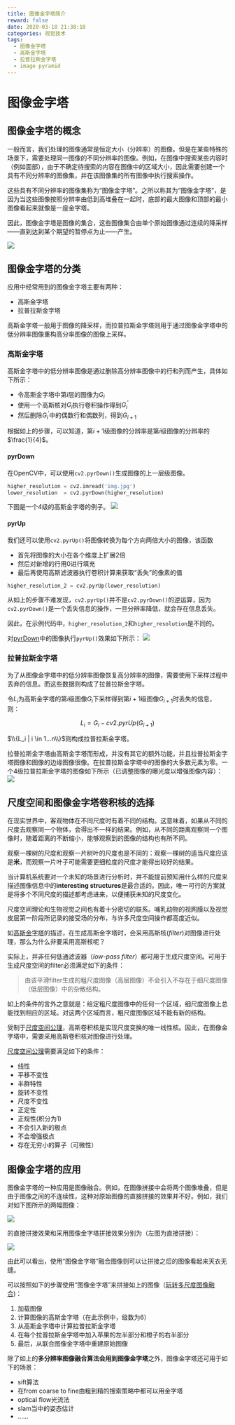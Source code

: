 ```yaml
---
title: 图像金字塔简介
reward: false
date: 2020-03-18 21:38:18
categories: 视觉技术
tags: 
  - 图像金字塔
  - 高斯金字塔
  - 拉普拉斯金字塔
  - image pyramid
---
```


# 图像金字塔
## 图像金字塔的概念
一般而言，我们处理的图像通常是恒定大小（分辨率）的图像。但是在某些特殊的场景下，需要处理同一图像的不同分辨率的图像。例如，在图像中搜索某些内容时（例如面部），由于不确定待搜索的内容在图像中的区域大小，因此需要创建一个具有不同分辨率的图像集，并在该图像集的所有图像中执行搜索操作。

这些具有不同分辨率的图像集称为“图像金字塔”。之所以称其为“图像金字塔”，是因为当这些图像按照分辨率由低到高堆叠在一起时，底部的最大图像和顶部的最小图像看起来就像是一座金字塔。

<!--more-->

因此，图像金字塔是图像的集合，这些图像集合由单个原始图像通过连续的降采样——直到达到某个期望的暂停点为止——产生。



![](1.jpg)

## 图像金字塔的分类
应用中经常用到的图像金字塔主要有两种：
* 高斯金字塔
* 拉普拉斯金字塔

高斯金字塔一般用于图像的降采样，而拉普拉斯金字塔则用于通过图像金字塔中的低分辨率图像重构高分率图像的图像上采样。

### 高斯金字塔
高斯金字塔中的低分辨率图像是通过删除高分辨率图像中的行和列而产生，具体如下所示：
* 令高斯金字塔中第$i$层的图像为$G_i$
* 使用一个高斯核对$G_i$执行卷积操作得到$G_i^{\prime}$
* 然后删除$G_i^{\prime}$中的偶数行和偶数列，得到$G_{i+1}$

根据如上的步骤，可以知道，第$i+1$级图像的分辨率是第$i$级图像的分辨率的$\frac{1}{4}$。

#### pyrDown
在OpenCV中，可以使用`cv2.pyrDown()`生成图像的上一层级图像。

```python
higher_resolution = cv2.imread('img.jpg')
lower_resolution  = cv2.pyrDown(higher_resolution)
```

下图是一个4级的高斯金字塔的例子。
![](2.jpg)

#### pyrUp
我们还可以使用`cv2.pyrUp()`将图像转换为每个方向两倍大小的图像，该函数
* 首先将图像的大小在各个维度上扩展2倍
* 然后对新增的行用0进行填充
* 最后再使用高斯滤波器执行卷积计算来获取“丢失”的像素的值

```python
higher_resolution_2 = cv2.pyrUp(lower_resolution)
```

从如上的步骤不难发现，`cv2.pyrUp()`并不是`cv2.pyrDown()`的逆运算，因为`cv2.pyrDown()`是一个丢失信息的操作，一旦分辨率降低，就会存在信息丢失。

因此，在示例代码中，`higher_resolution_2`和`higher_resolution`是不同的。

对[pyrDown](#pyrDown)中的图像执行`pyrUp()`效果如下所示：
![](3.jpg)

### 拉普拉斯金字塔
为了从图像金字塔中的低分辨率图像恢复高分辨率的图像，需要使用下采样过程中丢弃的信息。而这些数据则构成了拉普拉斯金字塔。

令$L_i$为高斯金字塔的第$i$级图像$G_i$下采样得到第$i+1$级图像$G_{i+1}$时丢失的信息，则：

$$L_i=G_i - cv2.pyrUp(G_{i+1})$$

$\\{L_i | i \in 1...n\\}$则构成拉普拉斯金字塔。

拉普拉斯金字塔由高斯金字塔而形成，并没有其它的额外功能，并且拉普拉斯金字塔图像和图像的边缘图像很像。在拉普拉斯金字塔中的图像的大多数元素为零。一个4级拉普拉斯金字塔的图像如下所示（已调整图像的曝光度以增强图像内容）：
![](4.jpg)

## 尺度空间和图像金字塔卷积核的选择
在现实世界中，客观物体在不同尺度时有着不同的结构。这意味着，如果从不同的尺度去观察同一个物体，会得出不一样的结果。例如，从不同的距离观察同一个图像时，随着距离的不断缩小，能够观察到的图像的结构也有所不同。

观察一棵树的尺度和观察一片树叶的尺度也是不同的：观察一棵树的适当尺度应该是**米**，而观察一片叶子可能需要更细粒度的尺度才能得出较好的结果。

当计算机系统要对一个未知的场景进行分析时，并不能提前预知用什么样的尺度来描述图像信息中的**interesting structures**是最合适的。因此，唯一可行的方案就是将多个不同尺度的描述都考虑进来，以便捕获未知的尺度变化。

尺度空间理论和生物视觉之间也有着十分密切的联系。哺乳动物的视网膜以及视觉皮层第一阶段所记录的接受场的分布，与许多尺度空间操作都高度近似。

如[高斯金字塔](#高斯金字塔)的描述，在生成高斯金字塔时，会采用高斯核(*filter*)对图像进行处理，那么为什么非要采用高斯核呢？

实际上，并非任何低通滤波器（*low-pass filter*）都可用于生成尺度空间。可用于生成尺度空间的filter必须满足如下的条件：

> 由该平滑filter生成的粗尺度图像（高层图像）不会引入不存在于细尺度图像（低层图像）中的杂散结构。

如上的条件的言外之意就是：给定粗尺度图像中的任何一个区域，细尺度图像上总能找到相应的区域。对这两个区域而言，粗尺度图像区域不能有新的结构。

受制于[尺度空间公理](https://en.wikipedia.org/wiki/Scale-space_axioms)，高斯卷积核是实现尺度变换的唯一线性核。因此，在图像金字塔中，需要采用高斯卷积核对图像进行处理。

[尺度空间公理](https://en.wikipedia.org/wiki/Scale-space_axioms)需要满足如下的条件：
* 线性
* 平移不变性
* 半群特性
* 旋转不变性
* 尺度不变性
* 正定性
* 正规性(积分为1)
* 不会引入新的极点
* 不会增强极点
* 存在无穷小的算子（可微性）

## 图像金字塔的应用
图像金字塔的一种应用是图像融合。例如，在图像拼接中会将两个图像堆叠，但是由于图像之间的不连续性，这种对原始图像的直接拼接的效果并不好。例如，我们对如下图所示的两幅图像：

![](5.jpg)

的直接拼接效果和采用图像金字塔拼接效果分别为（左图为直接拼接）：

![](8.jpg)

由此可以看出，使用“图像金字塔”融合图像则可以让拼接之后的图像看起来天衣无缝。

可以按照如下的步骤使用“图像金字塔”来拼接如上的图像（[玩转多尺度图像融合](https://gitee.com/wangwei1237/wangwei1237/blob/master/2020/03/18/introduction-to-image-pyramid/image_pyramid_blend.ipynb))：

1. 加载图像
2. 计算图像的高斯金字塔（在此示例中，级数为6）
3. 从高斯金字塔中计算拉普拉斯金字塔
4. 在每个拉普拉斯金字塔中加入苹果的左半部分和橙子的右半部分
5. 最后，从联合图像金字塔中重建原始图像

除了如上的**多分辨率图像融合算法会用到图像金字塔**之外，图像金字塔还可用于如下的场景：
* sift算法
* 在from coarse to fine由粗到精的搜索策略中都可以用金字塔
* optical flow光流法
* slam当中的姿态估计 
* ……
